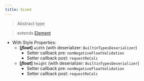 ```yaml
---
title: Sized
---
```


> Abstract type

> extends [Element](/wiki/classes/element/element.html)

- With Style Properties:
  - **[_float_]** `width` (with deserializer: `BuiltinTypesDeserializer`)
    - Setter callback pre: `nonNegativeFloatValidation`
    - Setter callback post: `requestReCalc`
  - **[_float_]** `height` (with deserializer: `BuiltinTypesDeserializer`)
    - Setter callback pre: `nonNegativeFloatValidation`
    - Setter callback post: `requestReCalc`
